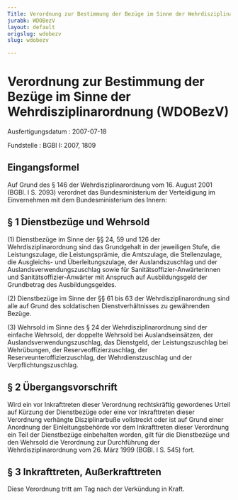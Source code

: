 ```yaml
---
Title: Verordnung zur Bestimmung der Bezüge im Sinne der Wehrdisziplinarordnung
jurabk: WDOBezV
layout: default
origslug: wdobezv
slug: wdobezv

---
```


# Verordnung zur Bestimmung der Bezüge im Sinne der Wehrdisziplinarordnung (WDOBezV)

Ausfertigungsdatum
:   2007-07-18

Fundstelle
:   BGBl I: 2007, 1809



## Eingangsformel

Auf Grund des § 146 der Wehrdisziplinarordnung vom 16. August 2001
(BGBl. I S. 2093) verordnet das Bundesministerium der Verteidigung im
Einvernehmen mit dem Bundesministerium des Innern:


## § 1 Dienstbezüge und Wehrsold

(1) Dienstbezüge im Sinne der §§ 24, 59 und 126 der
Wehrdisziplinarordnung sind das Grundgehalt in der jeweiligen Stufe,
die Leistungszulage, die Leistungsprämie, die Amtszulage, die
Stellenzulage, die Ausgleichs- und Überleitungszulage, der
Auslandszuschlag und der Auslandsverwendungszuschlag sowie für
Sanitätsoffizier-Anwärterinnen und Sanitätsoffizier-Anwärter mit
Anspruch auf Ausbildungsgeld der Grundbetrag des Ausbildungsgeldes.

(2) Dienstbezüge im Sinne der §§ 61 bis 63 der Wehrdisziplinarordnung
sind alle auf Grund des soldatischen Dienstverhältnisses zu
gewährenden Bezüge.

(3) Wehrsold im Sinne des § 24 der Wehrdisziplinarordnung sind der
einfache Wehrsold, der doppelte Wehrsold bei Auslandseinsätzen, der
Auslandsverwendungszuschlag, das Dienstgeld, der Leistungszuschlag bei
Wehrübungen, der Reserveoffizierzuschlag, der
Reserveunteroffizierzuschlag, der Wehrdienstzuschlag und der
Verpflichtungszuschlag.


## § 2 Übergangsvorschrift

Wird ein vor Inkrafttreten dieser Verordnung rechtskräftig gewordenes
Urteil auf Kürzung der Dienstbezüge oder eine vor Inkrafttreten dieser
Verordnung verhängte Disziplinarbuße vollstreckt oder ist auf Grund
einer Anordnung der Einleitungsbehörde vor dem Inkrafttreten dieser
Verordnung ein Teil der Dienstbezüge einbehalten worden, gilt für die
Dienstbezüge und den Wehrsold die Verordnung zur Durchführung der
Wehrdisziplinarordnung vom 26. März 1999 (BGBl. I S. 545) fort.


## § 3 Inkrafttreten, Außerkrafttreten

Diese Verordnung tritt am Tag nach der Verkündung in Kraft.


